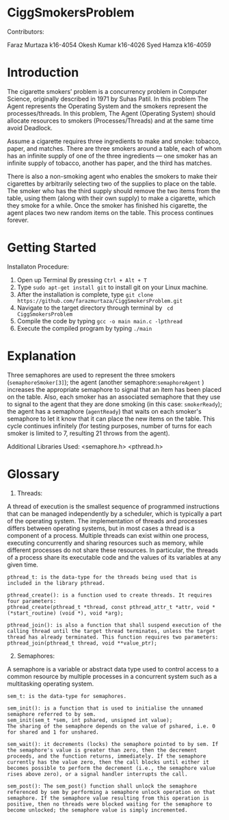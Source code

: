 # CiggSmokersProblem

Contributors:

Faraz Murtaza	k16-4054
Okesh Kumar	k16-4026
Syed Hamza	k16-4059

# Introduction

The cigarette smokers’ problem is a concurrency problem in Computer Science, originally described in 1971 by Suhas Patil.
In this problem The Agent represents the Operating System and the smokers represent the processes/threads. In this problem, The Agent (Operating System) should allocate resources to smokers (Processes/Threads) and at the same time avoid Deadlock.

Assume a cigarette requires three ingredients to make and smoke: tobacco, paper, and matches. There are three smokers around a table, each of whom has an infinite supply of one of the three ingredients — one smoker has an infinite supply of tobacco, another has paper, and the third has matches.

There is also a non-smoking agent who enables the smokers to make their cigarettes by arbitrarily selecting two of the supplies to place on the table. The smoker who has the third supply should remove the two items from the table, using them (along with their own supply) to make a cigarette, which they smoke for a while. Once the smoker has finished his cigarette, the agent places two new random items on the table. This process continues forever.


# Getting Started

Installaton Procedure:

1. Open up Terminal By pressing ``` Ctrl + Alt + T ```
2. Type ``` sudo apt-get install git ``` to install git on your Linux machine.
3. After the installation is complete, type ``` git clone https://github.com/farazmurtaza/CiggSmokersProblem.git ```
4. Navigate to the target directory through terminal by ``` cd CiggSmokersProblem```
5. Compile the code by typing ``` gcc -o main main.c -lpthread ``` 
6. Execute the compiled program by typing ``` ./main ```

# Explanation

Three semaphores are used to represent the three smokers (``` semaphoreSmoker[3] ```); the agent (another semaphore:``` semaphoreAgent ``` ) increases the appropriate semaphore to signal that an item has been placed on the table. Also, each smoker has an associated semaphore that they use to signal to the agent that they are done smoking (in this case: ``` smokerReady ```); the agent has a semaphore (``` agentReady ```) that waits on each smoker's semaphore to let it know that it can place the new items on the table. This cycle continues infinitely (for testing purposes, number of turns for each smoker is limited to 7, resulting 21 throws from the agent).

Additional Libraries Used: 
<semaphore.h>
<pthread.h>

# Glossary

1. Threads:

A thread of execution is the smallest sequence of programmed instructions that can be managed independently by a scheduler, which is typically a part of the operating system. The implementation of threads and processes differs between operating systems, but in most cases a thread is a component of a process. Multiple threads can exist within one process, executing concurrently and sharing resources such as memory, while different processes do not share these resources. In particular, the threads of a process share its executable code and the values of its variables at any given time. 

```
pthread_t: is the data-type for the threads being used that is included in the library pthread.

pthread_create(): is a function used to create threads. It requires four parameters: 
pthread_create(pthread_t *thread, const pthread_attr_t *attr, void *(*start_routine) (void *), void *arg);

pthread_join(): is also a function that shall suspend execution of the calling thread until the target thread terminates, unless the target thread has already terminated. This function requires two parameters:
pthread_join(pthread_t thread, void **value_ptr);
```
    
2. Semaphores:

A semaphore is a variable or abstract data type used to control access to a common resource by multiple processes in a concurrent system such as a multitasking operating system.

``` 
sem_t: is the data-type for semaphores.

sem_init(): is a function that is used to initialise the unnamed semaphore referred to by sem.
sem_init(sem_t *sem, int pshared, unsigned int value);
The sharing of the semaphore depends on the value of pshared, i.e. 0 for shared and 1 for unshared.

sem_wait(): it decrements (locks) the semaphore pointed to by sem. If the semaphore's value is greater than zero, then the decrement proceeds, and the function returns, immediately. If the semaphore currently has the value zero, then the call blocks until either it becomes possible to perform the decrement (i.e., the semaphore value rises above zero), or a signal handler interrupts the call.

sem_post(): The sem_post() function shall unlock the semaphore referenced by sem by performing a semaphore unlock operation on that semaphore. If the semaphore value resulting from this operation is positive, then no threads were blocked waiting for the semaphore to become unlocked; the semaphore value is simply incremented.
```
